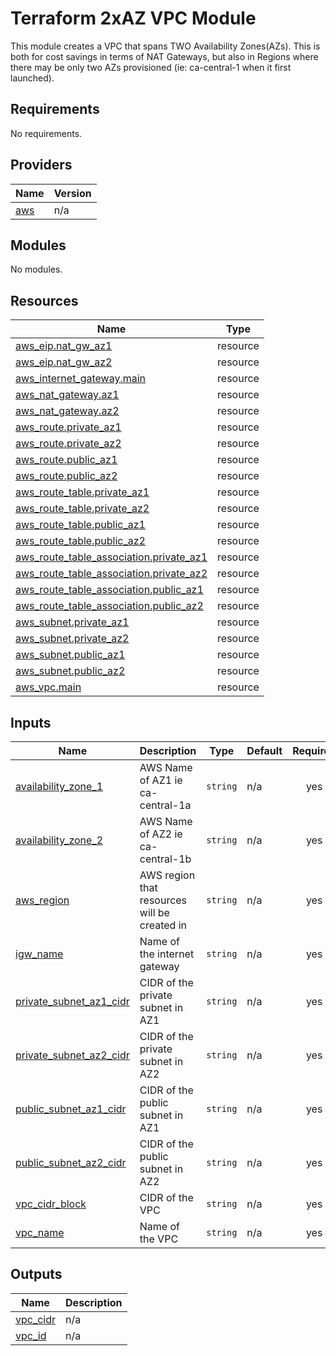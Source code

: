 # Terraform 2xAZ VPC Module

This module creates a VPC that spans TWO Availability Zones(AZs).  This is both for cost savings in terms of NAT Gateways, but also in Regions where there may be only two AZs provisioned (ie: ca-central-1 when it first launched).

<!-- BEGIN_TF_DOCS -->
## Requirements

No requirements.

## Providers

| Name | Version |
|------|---------|
| <a name="provider_aws"></a> [aws](#provider\_aws) | n/a |

## Modules

No modules.

## Resources

| Name | Type |
|------|------|
| [aws_eip.nat_gw_az1](https://registry.terraform.io/providers/hashicorp/aws/latest/docs/resources/eip) | resource |
| [aws_eip.nat_gw_az2](https://registry.terraform.io/providers/hashicorp/aws/latest/docs/resources/eip) | resource |
| [aws_internet_gateway.main](https://registry.terraform.io/providers/hashicorp/aws/latest/docs/resources/internet_gateway) | resource |
| [aws_nat_gateway.az1](https://registry.terraform.io/providers/hashicorp/aws/latest/docs/resources/nat_gateway) | resource |
| [aws_nat_gateway.az2](https://registry.terraform.io/providers/hashicorp/aws/latest/docs/resources/nat_gateway) | resource |
| [aws_route.private_az1](https://registry.terraform.io/providers/hashicorp/aws/latest/docs/resources/route) | resource |
| [aws_route.private_az2](https://registry.terraform.io/providers/hashicorp/aws/latest/docs/resources/route) | resource |
| [aws_route.public_az1](https://registry.terraform.io/providers/hashicorp/aws/latest/docs/resources/route) | resource |
| [aws_route.public_az2](https://registry.terraform.io/providers/hashicorp/aws/latest/docs/resources/route) | resource |
| [aws_route_table.private_az1](https://registry.terraform.io/providers/hashicorp/aws/latest/docs/resources/route_table) | resource |
| [aws_route_table.private_az2](https://registry.terraform.io/providers/hashicorp/aws/latest/docs/resources/route_table) | resource |
| [aws_route_table.public_az1](https://registry.terraform.io/providers/hashicorp/aws/latest/docs/resources/route_table) | resource |
| [aws_route_table.public_az2](https://registry.terraform.io/providers/hashicorp/aws/latest/docs/resources/route_table) | resource |
| [aws_route_table_association.private_az1](https://registry.terraform.io/providers/hashicorp/aws/latest/docs/resources/route_table_association) | resource |
| [aws_route_table_association.private_az2](https://registry.terraform.io/providers/hashicorp/aws/latest/docs/resources/route_table_association) | resource |
| [aws_route_table_association.public_az1](https://registry.terraform.io/providers/hashicorp/aws/latest/docs/resources/route_table_association) | resource |
| [aws_route_table_association.public_az2](https://registry.terraform.io/providers/hashicorp/aws/latest/docs/resources/route_table_association) | resource |
| [aws_subnet.private_az1](https://registry.terraform.io/providers/hashicorp/aws/latest/docs/resources/subnet) | resource |
| [aws_subnet.private_az2](https://registry.terraform.io/providers/hashicorp/aws/latest/docs/resources/subnet) | resource |
| [aws_subnet.public_az1](https://registry.terraform.io/providers/hashicorp/aws/latest/docs/resources/subnet) | resource |
| [aws_subnet.public_az2](https://registry.terraform.io/providers/hashicorp/aws/latest/docs/resources/subnet) | resource |
| [aws_vpc.main](https://registry.terraform.io/providers/hashicorp/aws/latest/docs/resources/vpc) | resource |

## Inputs

| Name | Description | Type | Default | Required |
|------|-------------|------|---------|:--------:|
| <a name="input_availability_zone_1"></a> [availability\_zone\_1](#input\_availability\_zone\_1) | AWS Name of AZ1 ie ca-central-1a | `string` | n/a | yes |
| <a name="input_availability_zone_2"></a> [availability\_zone\_2](#input\_availability\_zone\_2) | AWS Name of AZ2 ie ca-central-1b | `string` | n/a | yes |
| <a name="input_aws_region"></a> [aws\_region](#input\_aws\_region) | AWS region that resources will be created in | `string` | n/a | yes |
| <a name="input_igw_name"></a> [igw\_name](#input\_igw\_name) | Name of the internet gateway | `string` | n/a | yes |
| <a name="input_private_subnet_az1_cidr"></a> [private\_subnet\_az1\_cidr](#input\_private\_subnet\_az1\_cidr) | CIDR of the private subnet in AZ1 | `string` | n/a | yes |
| <a name="input_private_subnet_az2_cidr"></a> [private\_subnet\_az2\_cidr](#input\_private\_subnet\_az2\_cidr) | CIDR of the private subnet in AZ2 | `string` | n/a | yes |
| <a name="input_public_subnet_az1_cidr"></a> [public\_subnet\_az1\_cidr](#input\_public\_subnet\_az1\_cidr) | CIDR of the public subnet in AZ1 | `string` | n/a | yes |
| <a name="input_public_subnet_az2_cidr"></a> [public\_subnet\_az2\_cidr](#input\_public\_subnet\_az2\_cidr) | CIDR of the public subnet in AZ2 | `string` | n/a | yes |
| <a name="input_vpc_cidr_block"></a> [vpc\_cidr\_block](#input\_vpc\_cidr\_block) | CIDR of the VPC | `string` | n/a | yes |
| <a name="input_vpc_name"></a> [vpc\_name](#input\_vpc\_name) | Name of the VPC | `string` | n/a | yes |

## Outputs

| Name | Description |
|------|-------------|
| <a name="output_vpc_cidr"></a> [vpc\_cidr](#output\_vpc\_cidr) | n/a |
| <a name="output_vpc_id"></a> [vpc\_id](#output\_vpc\_id) | n/a |
<!-- END_TF_DOCS -->